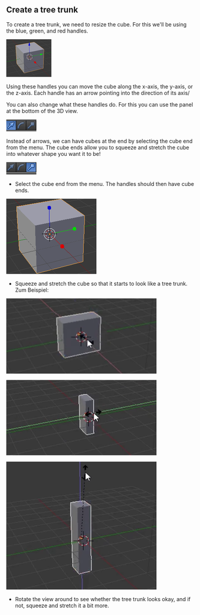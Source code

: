 ## Create a tree trunk

To create a tree trunk, we need to resize the cube. For this we'll be using the blue, green, and red handles.

![Blender arrow ends](images/arrow-ends.png)

Using these handles you can move the cube along the x-axis, the y-axis, or the z-axis. Each handle has an arrow pointing into the direction of its axis/

You can also change what these handles do. For this you can use the panel at the bottom of the 3D view.

![Blender handles](images/blender-handles-menu-1.png)

Instead of arrows, we can have cubes at the end by selecting the cube end from the menu. The cube ends allow you to squeeze and stretch the cube into whatever shape you want it to be!

![Blender handles](images/blender-handles-menu-2.png)

+ Select the cube end from the menu. The handles should then have cube ends.

![Blender cube ends](images/blender-cube-ends.png)

+ Squeeze and stretch the cube so that it starts to look like a tree trunk. Zum Beispiel:

![Blender squish](images/blender-squish-1.png)

![Blender squish](images/blender-squish-2.png)

![Blender squish](images/blender-squish-3.png)

+ Rotate the view around to see whether the tree trunk looks okay, and if not, squeeze and stretch it a bit more.